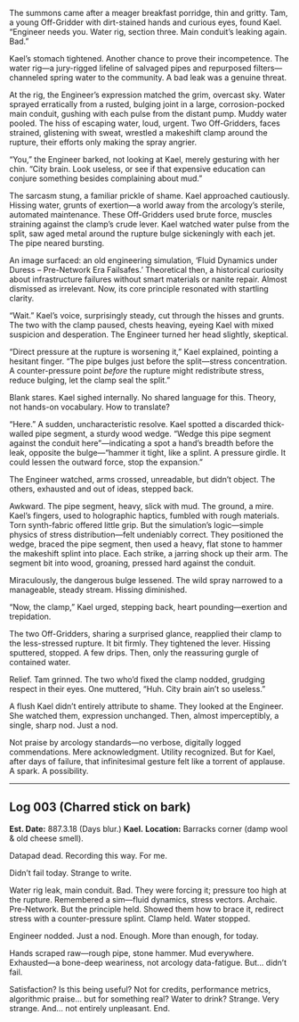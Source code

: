 The summons came after a meager breakfast porridge, thin and gritty. Tam, a young Off-Gridder with dirt-stained hands and curious eyes, found Kael. “Engineer needs you. Water rig, section three. Main conduit’s leaking again. Bad.”

Kael’s stomach tightened. Another chance to prove their incompetence. The water rig—a jury-rigged lifeline of salvaged pipes and repurposed filters—channeled spring water to the community. A bad leak was a genuine threat.

At the rig, the Engineer’s expression matched the grim, overcast sky. Water sprayed erratically from a rusted, bulging joint in a large, corrosion-pocked main conduit, gushing with each pulse from the distant pump. Muddy water pooled. The hiss of escaping water, loud, urgent. Two Off-Gridders, faces strained, glistening with sweat, wrestled a makeshift clamp around the rupture, their efforts only making the spray angrier.

“You,” the Engineer barked, not looking at Kael, merely gesturing with her chin. “City brain. Look useless, or see if that expensive education can conjure something besides complaining about mud.”

The sarcasm stung, a familiar prickle of shame. Kael approached cautiously. Hissing water, grunts of exertion—a world away from the arcology’s sterile, automated maintenance. These Off-Gridders used brute force, muscles straining against the clamp’s crude lever. Kael watched water pulse from the split, saw aged metal around the rupture bulge sickeningly with each jet. The pipe neared bursting.

An image surfaced: an old engineering simulation, ‘Fluid Dynamics under Duress – Pre-Network Era Failsafes.’ Theoretical then, a historical curiosity about infrastructure failures without smart materials or nanite repair. Almost dismissed as irrelevant. Now, its core principle resonated with startling clarity.

“Wait.” Kael’s voice, surprisingly steady, cut through the hisses and grunts. The two with the clamp paused, chests heaving, eyeing Kael with mixed suspicion and desperation. The Engineer turned her head slightly, skeptical.

“Direct pressure at the rupture is worsening it,” Kael explained, pointing a hesitant finger. “The pipe bulges just before the split—stress concentration. A counter-pressure point *before* the rupture might redistribute stress, reduce bulging, let the clamp seal the split.”

Blank stares. Kael sighed internally. No shared language for this. Theory, not hands-on vocabulary. How to translate?

“Here.” A sudden, uncharacteristic resolve. Kael spotted a discarded thick-walled pipe segment, a sturdy wood wedge. “Wedge this pipe segment against the conduit here”—indicating a spot a hand’s breadth before the leak, opposite the bulge—“hammer it tight, like a splint. A pressure girdle. It could lessen the outward force, stop the expansion.”

The Engineer watched, arms crossed, unreadable, but didn’t object. The others, exhausted and out of ideas, stepped back.

Awkward. The pipe segment, heavy, slick with mud. The ground, a mire. Kael’s fingers, used to holographic haptics, fumbled with rough materials. Torn synth-fabric offered little grip. But the simulation’s logic—simple physics of stress distribution—felt undeniably correct. They positioned the wedge, braced the pipe segment, then used a heavy, flat stone to hammer the makeshift splint into place. Each strike, a jarring shock up their arm. The segment bit into wood, groaning, pressed hard against the conduit.

Miraculously, the dangerous bulge lessened. The wild spray narrowed to a manageable, steady stream. Hissing diminished.

“Now, the clamp,” Kael urged, stepping back, heart pounding—exertion and trepidation.

The two Off-Gridders, sharing a surprised glance, reapplied their clamp to the less-stressed rupture. It bit firmly. They tightened the lever. Hissing sputtered, stopped. A few drips. Then, only the reassuring gurgle of contained water.

Relief. Tam grinned. The two who’d fixed the clamp nodded, grudging respect in their eyes. One muttered, “Huh. City brain ain’t so useless.”

A flush Kael didn’t entirely attribute to shame. They looked at the Engineer. She watched them, expression unchanged. Then, almost imperceptibly, a single, sharp nod. Just a nod.

Not praise by arcology standards—no verbose, digitally logged commendations. Mere acknowledgment. Utility recognized. But for Kael, after days of failure, that infinitesimal gesture felt like a torrent of applause. A spark. A possibility.

---

## Log 003 (Charred stick on bark)

**Est. Date:** 887.3.18 (Days blur.)
**Kael.**
**Location:** Barracks corner (damp wool & old cheese smell).

Datapad dead. Recording this way. For me.

Didn’t fail today. Strange to write.

Water rig leak, main conduit. Bad. They were forcing it; pressure too high at the rupture. Remembered a sim—fluid dynamics, stress vectors. Archaic. Pre-Network. But the principle held. Showed them how to brace it, redirect stress with a counter-pressure splint. Clamp held. Water stopped.

Engineer nodded. Just a nod. Enough. More than enough, for today.

Hands scraped raw—rough pipe, stone hammer. Mud everywhere. Exhausted—a bone-deep weariness, not arcology data-fatigue. But… didn’t fail.

Satisfaction? Is this being useful? Not for credits, performance metrics, algorithmic praise… but for something real? Water to drink?
Strange. Very strange. And… not entirely unpleasant. End.

